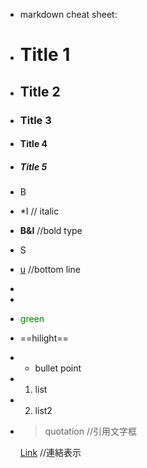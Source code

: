 - markdown cheat sheet:
- # Title 1
- ## Title 2
- ### Title 3
- #### Title 4
- ##### Title 5
- B
- *I                               // italic
- **B&I**                    //bold type
- S
- <u>u</u>               //bottom line
-
-
- <font color=#008000>green
- </font>  ==hilight==
- * bullet point
- 1. list
- 2. list2
- > quotation         //引用文字框
  
  
  
  [Link](https://www.youtube.com/)    //連結表示